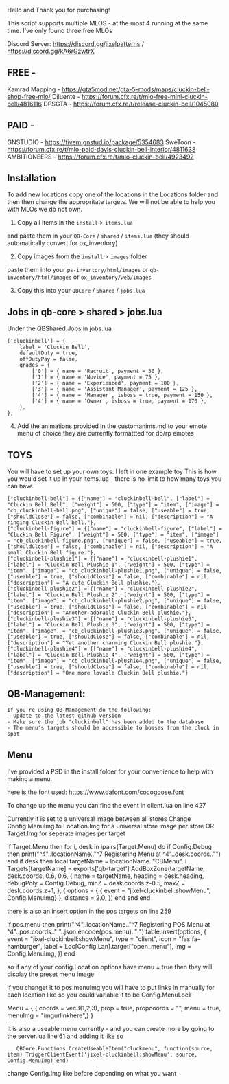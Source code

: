 Hello and Thank you for purchasing!

This script supports multiple MLOS - at the most 4 running at the same time. I've only found three free MLOs

Discord Server: https://discord.gg/jixelpatterns / https://discord.gg/kA6rGzwtrX

## FREE -
Kamrad Mapping - https://gta5mod.net/gta-5-mods/maps/cluckin-bell-shop-free-mlo/
Diluente - https://forum.cfx.re/t/mlo-free-mini-cluckin-bell/4816116
DPSGTA - https://forum.cfx.re/t/release-cluckin-bell/1045080
## PAID -
GNSTUDIO - https://fivem.gnstud.io/package/5354683
SweToon - https://forum.cfx.re/t/mlo-paid-davis-cluckin-bell-interior/4811638
AMBITIONEERS - https://forum.cfx.re/t/mlo-cluckin-bell/4923492

## Installation

To add new locations copy one of the locations in the Locations folder and then then change the appropritate targets. We will not be able to help you with MLOs we do not own.

1. Copy all items in the `install` > `items.lua`

and paste them in your `QB-Core` / `shared` / `items.lua`
(they should automatically convert for ox_inventory)

2. Copy images from the `install` > `images` folder

paste them into your `ps-inventory/html/images` or
`qb-inventory/html/images` or
`ox_inventory/web/images`

3. Copy this into your `QBCore` / `Shared` / `jobs.lua`

## Jobs in qb-core > shared > jobs.lua

Under the QBShared.Jobs in jobs.lua

	['cluckinbell'] = {
		label = 'Cluckin Bell',
		defaultDuty = true,
		offDutyPay = false,
		grades = {
            ['0'] = { name = 'Recruit', payment = 50 },
			['1'] = { name = 'Novice', payment = 75 },
			['2'] = { name = 'Experienced', payment = 100 },
			['3'] = { name = 'Assistant Manager', payment = 125 },
			['4'] = { name = 'Manager', isboss = true, payment = 150 },
            ['4'] = { name = 'Owner', isboss = true, payment = 170 },
        },
	},

4. Add the animations provided in the customanims.md to your emote menu of choice they are currently formattted for dp/rp emotes

## TOYS

You will have to set up your own toys. I left in one example toy This is how you would set it up in your items.lua - there is no limit to how many toys you can have.

	["cluckinbell-bell"] = {["name"] = "cluckinbell-bell", ["label"] = "Cluckin Bell Bell", ["weight"] = 500, ["type"] = "item", ["image"] = "cb_cluckinbell-bell.png", ["unique"] = false, ["useable"] = true, ["shouldClose"] = false, ["combinable"] = nil, ["description"] = "A ringing Cluckin Bell bell."},
	["cluckinbell-figure"] = {["name"] = "cluckinbell-figure", ["label"] = "Cluckin Bell Figure", ["weight"] = 500, ["type"] = "item", ["image"] = "cb_cluckinbell-figure.png", ["unique"] = false, ["useable"] = true, ["shouldClose"] = false, ["combinable"] = nil, ["description"] = "A small Cluckin Bell figure."},
	["cluckinbell-plushie1"] = {["name"] = "cluckinbell-plushie1", ["label"] = "Cluckin Bell Plushie 1", ["weight"] = 500, ["type"] = "item", ["image"] = "cb_cluckinbell-plushie1.png", ["unique"] = false, ["useable"] = true, ["shouldClose"] = false, ["combinable"] = nil, ["description"] = "A cute Cluckin Bell plushie."},
	["cluckinbell-plushie2"] = {["name"] = "cluckinbell-plushie2", ["label"] = "Cluckin Bell Plushie 2", ["weight"] = 500, ["type"] = "item", ["image"] = "cb_cluckinbell-plushie2.png", ["unique"] = false, ["useable"] = true, ["shouldClose"] = false, ["combinable"] = nil, ["description"] = "Another adorable Cluckin Bell plushie."},
	["cluckinbell-plushie3"] = {["name"] = "cluckinbell-plushie3", ["label"] = "Cluckin Bell Plushie 3", ["weight"] = 500, ["type"] = "item", ["image"] = "cb_cluckinbell-plushie3.png", ["unique"] = false, ["useable"] = true, ["shouldClose"] = false, ["combinable"] = nil, ["description"] = "Yet another charming Cluckin Bell plushie."},
	["cluckinbell-plushie4"] = {["name"] = "cluckinbell-plushie4", ["label"] = "Cluckin Bell Plushie 4", ["weight"] = 500, ["type"] = "item", ["image"] = "cb_cluckinbell-plushie4.png", ["unique"] = false, ["useable"] = true, ["shouldClose"] = false, ["combinable"] = nil, ["description"] = "One more lovable Cluckin Bell plushie."}

## QB-Management:
    If you're using QB-Management do the following:
	- Update to the latest github version
	- Make sure the job "cluckinbell" has been added to the database
	- The menu's targets should be accessible to bosses from the clock in spot

##  Menu

I've provided a PSD in the install folder for your convenience to help with making a menu.

here is the font used:
https://www.dafont.com/cocogoose.font

To change up the menu you can find the event in client.lua on line 427

Currently it is set to a universal image between all stores
Change Config.MenuImg  to Location.Img for a universal store image per store
OR Target.Img for seperate images per target


if Target.Menu then
	for i, desk in ipairs(Target.Menu) do
		if Config.Debug then print("^4"..locationName.."^7 Registering Menu at ^4"..desk.coords.."") end
		if desk then
		local targetName = locationName.."CBMenu"..i
		Targets[targetName] = exports['qb-target']:AddBoxZone(targetName, desk.coords, 0.6, 0.6,
			{ name = targetName, heading = desk.heading, debugPoly = Config.Debug, minZ = desk.coords.z-0.5, maxZ = desk.coords.z+1, },
			{ options = {
				{ event = "jixel-cluckinbell:showMenu", Config.MenuImg}
			}, distance = 2.0, })
		end
	end
end

there is also an insert option in the pos targets on line 259

if pos.menu then
	print("^4"..locationName.."^7 Registering POS Menu at ^4"..pos.coords.." "..json.encode(pos.menu).." ")
	table.insert(options, {
		event = "jixel-cluckinbell:showMenu",
		type = "client",
		icon = "fas fa-hamburger",
		label = Loc[Config.Lan].target["open_menu"],
		img = Config.MenuImg,
	})
end

so if any of your config.Location options have menu = true then they will display the preset menu image

if you changet it to pos.menuImg you will have to put links in manually for each location like so
you could variable it to be Config.MenuLoc1

Menu = {
	{ coords = vec3(1,2,3), prop = true, propcoords = "", menu = true, menuImg = "imgurlinkhere",}
}


It is also a useable menu currently - and you can create more by going to the server.lua line 61 and adding it like so

`	QBCore.Functions.CreateUseableItem("cluckmenu", function(source, item) TriggerClientEvent('jixel-cluckinbell:showMenu', source, Config.MenuImg) end)`

change Config.Img like before depending on what you want